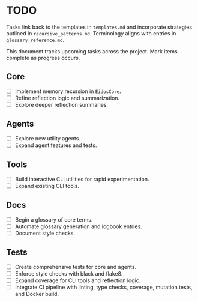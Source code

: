 # TODO

Tasks link back to the templates in `templates.md` and incorporate strategies
outlined in `recursive_patterns.md`. Terminology aligns with entries in
`glossary_reference.md`.

This document tracks upcoming tasks across the project. Mark items complete as progress occurs.

## Core
- [ ] Implement memory recursion in `EidosCore`.
- [ ] Refine reflection logic and summarization.
- [ ] Explore deeper reflection summaries.

## Agents
- [ ] Explore new utility agents.
- [ ] Expand agent features and tests.

## Tools
- [ ] Build interactive CLI utilities for rapid experimentation.
- [ ] Expand existing CLI tools.

## Docs
- [ ] Begin a glossary of core terms.
- [ ] Automate glossary generation and logbook entries.
- [ ] Document style checks.

## Tests
- [ ] Create comprehensive tests for core and agents.
- [ ] Enforce style checks with black and flake8.
- [ ] Expand coverage for CLI tools and reflection logic.
- [ ] Integrate CI pipeline with linting, type checks, coverage, mutation tests, and Docker build.
